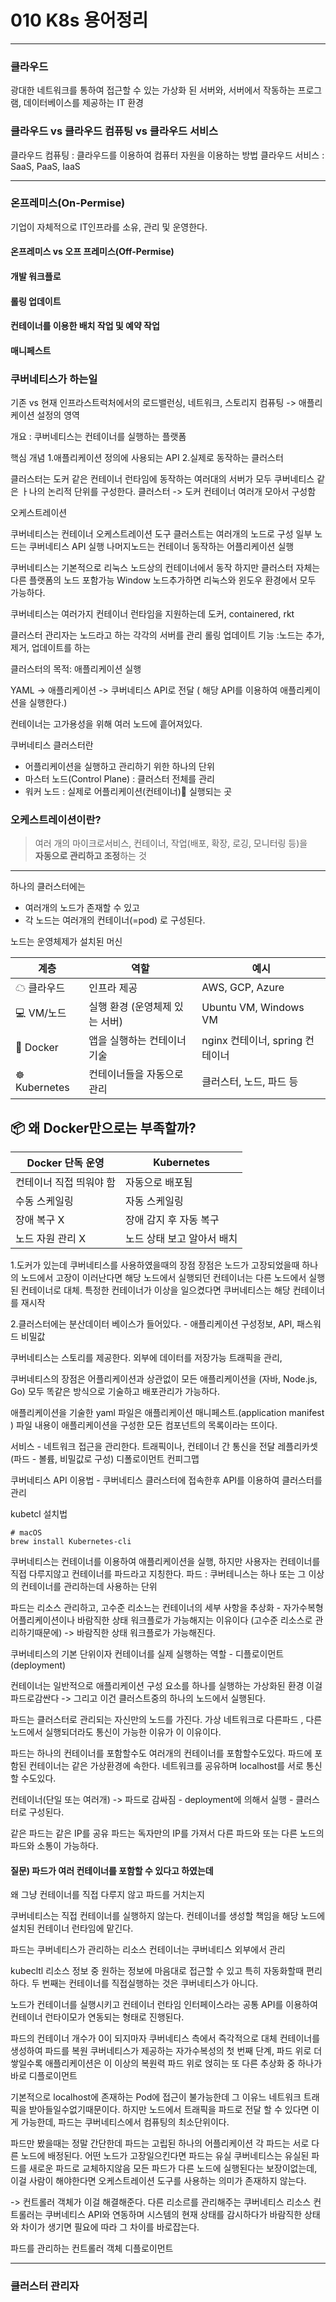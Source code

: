 
# 010 K8s 용어정리
---


### 클라우드 
광대한 네트워크를 통하여 접근할 수 있는 가상화 된 서버와, 서버에서 작동하는 프로그램, 데이터베이스를 제공하는 IT 환경

### 클라우드 vs 클라우드 컴퓨팅 vs 클라우드 서비스
클라우드 컴퓨팅 : 클라우드를 이용하여 컴퓨터 자원을 이용하는 방법
클라우드 서비스 : SaaS, PaaS, IaaS


----

### 온프레미스(On-Permise)

기업이 자체적으로 IT인프라를 소유, 관리 및 운영한다.

#### 온프레미스 vs 오프 프레미스(Off-Permise)



#### 개발 워크플로
#### 롤링 업데이트 
#### 컨테이너를 이용한 배치 작업 및 예약 작업

#### 매니페스트 


### 쿠버네티스가 하는일 

기존 vs 현재 
인프라스트럭처에서의 로드밸런싱, 네트워크, 스토리지 컴퓨팅
-> 애플리케이션 설정의 영역

개요 : 
쿠버네티스는 컨테이너를 실행하는 플랫폼

핵심 개념 
1.애플리케이션 정의에 사용되는 API 
2.실제로 동작하는 클러스터 

클러스터는 도커 같은 컨테이너 런타임에 동작하는 여러대의 서버가 모두 쿠버네티스 같은 ㅏ나의 논리적 단위를 구성한다.
클러스터 -> 도커 컨테이너 여러개 모아서 구성함 

오케스트레이션 

쿠버네티스는 컨테이너 오케스트레이션 도구 
클러스트는 여러개의 노드로 구성
일부 노드는 쿠버네티스 API 실행
나머지노드는 컨테이너 동작하는 어플리케이션 실행

쿠버네티스는 기본적으로  리눅스 노드상의 컨테이너에서 동작
하지만 클러스터 자체는 다른 플랫폼의 노드 포함가능
Window 노드추가하면 리눅스와 윈도우 환경에서 모두 가능하다.

쿠버네티스는 여러가지 컨테이너 런타임을 지원하는데 도커,  containered, rkt 


클러스터 관리자는 노드라고 하는 각각의 서버를 관리 
롤링 업데이트 기능 :노드는 추가, 제거, 업데이트를 하는 

클러스터의 목적: 애플리케이션 실행 

YAML -> 애플리케이션 -> 쿠버네티스 API로 전달 ( 해당 API를 이용하여 애플리케이션을 실행한다.)

컨테이너는 고가용성을 위해 여러 노드에 흩어져있다.


쿠버네티스 클러스터란 
- 어플리케이션을 실행하고 관리하기 위한 하나의 단위 
- 마스터 노드(Control Plane) : 클러스터 전체를 관리 
- 워커 노드  : 실제로 어플리케이션(컨테이너) 실행되는 곳 
  

### 오케스트레이션이란?

> 여러 개의 마이크로서비스, 컨테이너, 작업(배포, 확장, 로깅, 모니터링 등)을  
> **자동으로 관리하고 조정**하는 것



---

하나의 클러스터에는 

- 여러개의 노드가 존재할 수 있고
- 각 노드는 여러개의 컨테이너(=pod) 로 구성된다.


노드는 운영체제가 설치된 머신

|계층|역할|예시|
|---|---|---|
|☁ 클라우드|인프라 제공|AWS, GCP, Azure|
|💻 VM/노드|실행 환경 (운영체제 있는 서버)|Ubuntu VM, Windows VM|
|🐳 Docker|앱을 실행하는 컨테이너 기술|nginx 컨테이너, spring 컨테이너|
|☸ Kubernetes|컨테이너들을 자동으로 관리|클러스터, 노드, 파드 등|

## 📦 왜 Docker만으로는 부족할까?

|Docker 단독 운영|Kubernetes|
|---|---|
|컨테이너 직접 띄워야 함|자동으로 배포됨|
|수동 스케일링|자동 스케일링|
|장애 복구 X|장애 감지 후 자동 복구|
|노드 자원 관리 X|노드 상태 보고 알아서 배치|

1.도커가 있는데 쿠버네티스를 사용하였을때의 장점 
장점은 노드가 고장되었을때 
하나의 노드에서 고장이 이러난다면 해당 노드에서 실행되던 컨테이너는 다른 노드에서 실행된 컨테이너로 대체. 특정한 컨테이너가 이상을 일으켰다면 쿠버네티스는 해당 컨테이너를 재시작 

2.클러스터에는 분산데이터 베이스가 들어있다. - 애플리케이션 구성정보, APl, 패스워드 비밀값 

쿠버네티스는 스토리를 제공한다. 외부에 데이터를 저장가능 
트래픽을 관리,


쿠버네티스의 장점은 어플리케이션과 상관없이 모든 애플리케이션을 (자바, Node.js, Go)
모두 똑같은 방식으로 기술하고 배포관리가 가능하다.

애플리케이션을 기술한 yaml 파일은 애플리케이션 매니페스트.(application manifest )
파일 내용이 애플리케이션을 구성한 모든 컴포넌트의 목록이라는 뜨이다.


서비스  - 네트워크 접근을 관리한다.  트래픽이나, 컨테이너 간 통신을 전달 
레플리카셋 (파드 - 볼륨, 비밀값로 구성)
디폴로이먼트
컨피그맵 

쿠버네티스 API 이용법  - 쿠버네티스 클러스터에 접속한후 API를 이용하여 클러스터를 관리

kubetcl 설치법 

```
# macOS
brew install Kubernetes-cli
```


쿠버네티스는 컨테이너를 이용하여 애플리케이션을 실행, 하지만 사용자는 컨테이너를 직접 다루지않고 컨테이너를 파드라고 지칭한다.
파드 : 쿠버테니스는 하나 또는 그 이상의 컨테이너를 관리하는데 사용하는 단위 

파드는 리소스 관리하고, 고수준 리소느는 컨테이너의 세부 사항을 추상화  -  자가수복형 어플리케이션이나 바람직한 상태 워크플로가 가능해지는 이유이다 (고수준 리소스로 관리하기때문에) 
-> 바람직한 상태 워크플로가 가능해진다.


쿠버네티스의 기본 단위이자 컨테이너를 실제 실행하는 역할 - 디플로이먼트 (deployment) 

컨테이너는 일반적으로 애플리케이션 구성 요소를 하나를 실행하는 가상화된 환경  이걸 파드로감싼다 -> 그리고 이건 클러스트중의 하나의 노드에서 실행된다. 

파드는 클러스터로 관리되는 자신만의 노드를 가진다.
가상 네트워크로 다른파드 , 다른 노드에서 실행되더라도 통신이 가능한 이유가 이 이유이다.


파드는 하나의 컨테이너를 포함할수도 여러개의 컨테이너를 포함할수도있다.
파드에 포함된 컨테이너는 같은 가상환경에 속한다.
네트워크를 공유하며 localhost를 서로 통신할 수도있다.


컨테이너(단일 또는 여러개) -> 파드로 감싸짐 - deployment에 의해서 실행 - 클러스터로 구성된다.

같은 파드는 같은 IP를 공유 
파드는 독자만의 IP를 가져서 다른 파드와 또는 다른 노드의 파드와 소통이 가능하다.


#### 질문) 파드가 여러 컨테이너를 포함할 수 있다고 하였는데 
왜 그냥 컨테이너를 직접 다루지 않고 파드를 거치는지 

쿠버네티스는 직접 컨테이너를 실행하지 않는다.
컨테이너를 생성할 책임을 해당 노드에 설치된 컨테이너 런타임에 맡긴다.

파드는 쿠버네티스가 관리하는 리소스
컨테이너는 쿠버네티스 외부에서 관리

kubecltl 리소스 정보 중 원하는 정보에 마음대로 접근할 수 있고 특히 자동화할때 편리하다.  두 번째는 컨테이너를 직접실행하는 것은 쿠버네티스가 아니다.

노드가 컨테이너를 실행시키고
컨테이너 런타임 인터페이스라는 공통 API를 이용하여 컨테이너 런타이모가 연동되는 형태로 진행된다.


파드의 컨테이너 개수가 0이 되지마자 쿠버네티스 측에서 즉각적으로 대체 컨테이너를 생성하여 파드를 복원 
쿠버네티스가 제공하는 자가수복성의 첫 번째 단계, 파드 위로 더 쌓일수록 애플리케이션은 이 이상의 복원력 
파드 위로 얹히는 또 다른 추상화 중 하나가 바로 디플로이먼트 

기본적으로 localhost에 존재하는 Pod에 접근이 불가능한데 
그 이유느 네트워크 트래픽을 받아들일수없기때문이다. 하지만 노드에서  트래픽을 파드로 전달 할 수 있다면 이게 가능한데,  파드는 쿠버네티스에서 컴퓨팅의 최소단위이다.


파드만 봤을때는 정말 간단한데 파드는 고립된 하나의 어플리케이션 
각 파드는 서로 다른 노드에 배정된다.
어떤 노드가 고장일으킨다면 파드는 유실 쿠버네티스는 유실된 파드를 새로운 파드로 교체하지않음
모든 파드가 다른 노드에 실행된다는 보장이없는데, 이걸 사람이 해야한다면 오케스트레이션 도구를 사용하는 의미가 존재하지 않는다.

-> 컨트롤러 객체가 이걸 해결해준다. 다른 리소르를 관리해주는 쿠버네티스 리소스 
컨트롤러는 쿠버네티스 API와 연동하며 시스템의 현재 상태를 감시하다가 바람직한 상태와 차이가 생기면 필요에 따라 그 차이를 바로잡는다.

파드를 관리하는 컨트롤러 객체 디플로이먼트



------

### 클러스터 관리자 

